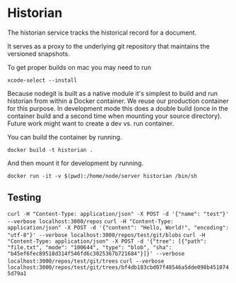 # Historian

The historian service tracks the historical record for a document.

It serves as a proxy to the underlying git repository that maintains the versioned snapshots.

To get proper builds on mac you may need to run

`xcode-select --install`

Because nodegit is built as a native module it's simplest to build and run historian from within a Docker container.
We reuse our production container for this purpose. In development mode this does a double build (once in the
container build and a second time when mounting your source directory). Future work might want to create a dev vs.
run container.

You can build the container by running.

`docker build -t historian .`

And then mount it for development by running.

`docker run -it -v $(pwd):/home/node/server historian /bin/sh`

## Testing

`curl -H "Content-Type: application/json" -X POST -d '{"name": "test"}' --verbose localhost:3000/repos`
`curl -H "Content-Type: application/json" -X POST -d '{"content": "Hello, World!", "encoding": "utf-8"}' --verbose localhost:3000/repos/test/git/blobs`
`curl -H "Content-Type: application/json" -X POST -d '{"tree": [{"path": "file.txt", "mode": "100644", "type": "blob", "sha": "b45ef6fec89518d314f546fd6c3025367b721684"}]}' --verbose localhost:3000/repos/test/git/trees`
`curl --verbose localhost:3000/repos/test/git/trees/bf4db183cbd07f48546a5dde098b4510745d79a1`
